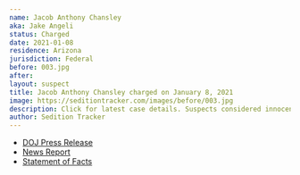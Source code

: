 ```yaml
---
name: Jacob Anthony Chansley
aka: Jake Angeli
status: Charged
date: 2021-01-08
residence: Arizona
jurisdiction: Federal
before: 003.jpg
after:
layout: suspect
title: Jacob Anthony Chansley charged on January 8, 2021
image: https://seditiontracker.com/images/before/003.jpg
description: Click for latest case details. Suspects considered innocent until proven guilty.
author: Sedition Tracker
---
```


- [DOJ Press Release](https://www.justice.gov/usao-dc/pr/three-men-charged-connection-events-us-capitol)
- [News Report](https://www.azcentral.com/story/news/local/arizona-breaking/2021/01/11/jake-angeli-arizona-seen-us-capitol-raid-fur-hat-horns-federal-court-hearing/6625619002/)
- [Statement of Facts](https://extremism.gwu.edu/sites/g/files/zaxdzs2191/f/Jacob%20Anthony%20Chansley%20Statement%20of%20Facts.pdf)